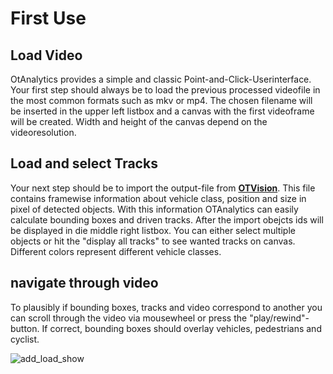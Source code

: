 # First Use

## Load Video

OtAnalytics provides a simple and classic Point-and-Click-Userinterface. Your first step should always be to load the previous processed videofile in the most common formats such as mkv or mp4. The chosen filename will be inserted in the upper left listbox and a canvas with the first videoframe will be created. Width and height of the canvas depend on the videoresolution.


## Load and select Tracks

Your next step should be to import the output-file from [**OTVision**](https://github.com/OpenTrafficCam/OTVision). This file contains framewise information about vehicle class, position and size in pixel of detected objects. With this information OTAnalytics can easily calculate bounding boxes and driven tracks. After the import obejcts ids will be displayed in die middle right listbox. You can either select multiple objects or hit the "display all tracks" to see wanted tracks on canvas. Different colors represent different vehicle classes.


## navigate through video

To plausibly if bounding boxes, tracks and video correspond to another you can scroll through the video via mousewheel or press the "play/rewind"-button. If correct, bounding boxes should overlay vehicles, pedestrians and cyclist.


![add_load_show](https://user-images.githubusercontent.com/75123353/135863704-8d684d91-a774-470f-9f6b-18ef59d43a3b.gif)

